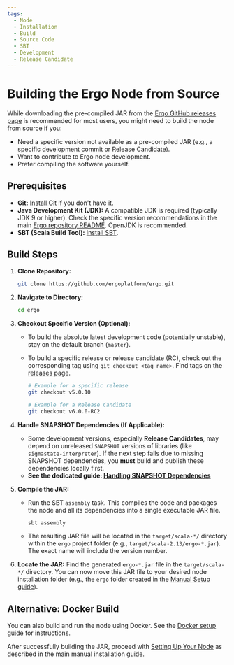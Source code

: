 ```yaml
---
tags:
  - Node
  - Installation
  - Build
  - Source Code
  - SBT
  - Development
  - Release Candidate
---
```


# Building the Ergo Node from Source

While downloading the pre-compiled JAR from the [Ergo GitHub releases page](https://github.com/ergoplatform/ergo/releases/) is recommended for most users, you might need to build the node from source if you:

* Need a specific version not available as a pre-compiled JAR (e.g., a specific development commit or Release Candidate).
* Want to contribute to Ergo node development.
* Prefer compiling the software yourself.

## Prerequisites

* **Git:** [Install Git](https://git-scm.com/downloads) if you don't have it.
* **Java Development Kit (JDK):** A compatible JDK is required (typically JDK 9 or higher). Check the specific version recommendations in the main [Ergo repository README](https://github.com/ergoplatform/ergo#requirements). OpenJDK is recommended.
* **SBT (Scala Build Tool):** [Install SBT](https://www.scala-sbt.org/download.html).

## Build Steps

1. **Clone Repository:**

    ```bash
    git clone https://github.com/ergoplatform/ergo.git
    ```

2. **Navigate to Directory:**

    ```bash
    cd ergo
    ```

3. **Checkout Specific Version (Optional):**
    * To build the absolute latest development code (potentially unstable), stay on the default branch (`master`).
    * To build a specific release or release candidate (RC), check out the corresponding tag using `git checkout <tag_name>`. Find tags on the [releases page](https://github.com/ergoplatform/ergo/releases/).

        ```bash
        # Example for a specific release
        git checkout v5.0.10 
        
        # Example for a Release Candidate
        git checkout v6.0.0-RC2 
        ```

4. **Handle SNAPSHOT Dependencies (If Applicable):**
    * Some development versions, especially **Release Candidates**, may depend on unreleased `SNAPSHOT` versions of libraries (like `sigmastate-interpreter`). If the next step fails due to missing SNAPSHOT dependencies, you **must** build and publish these dependencies locally first.
    * **See the dedicated guide: [Handling SNAPSHOT Dependencies](snapshot-dependencies.md)**
5. **Compile the JAR:**
    * Run the SBT `assembly` task. This compiles the code and packages the node and all its dependencies into a single executable JAR file.

        ```bash
        sbt assembly
        ```

    * The resulting JAR file will be located in the `target/scala-*/` directory within the `ergo` project folder (e.g., `target/scala-2.13/ergo-*.jar`). The exact name will include the version number.
6. **Locate the JAR:** Find the generated `ergo-*.jar` file in the `target/scala-*/` directory. You can now move this JAR file to your desired node installation folder (e.g., the `ergo` folder created in the [Manual Setup guide](manual.md)).

## Alternative: Docker Build

You can also build and run the node using Docker. See the [Docker setup guide](docker.md) for instructions.

After successfully building the JAR, proceed with [Setting Up Your Node](manual.md#setting-up-your-node) as described in the main manual installation guide.
